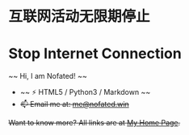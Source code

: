 # 互联网活动无限期停止
# Stop Internet Connection 

~~ Hi, I am Nofated! ~~

- ~~ ⚡ HTML5 / Python3 / Markdown ~~
- ~~📫 Email me at: <me@nofated.win>~~

~~Want to know more? All links are at [My Home Page](https://nofated.win).~~
